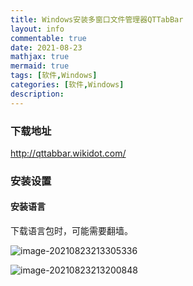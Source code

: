 ```yaml
---
title: Windows安装多窗口文件管理器QTTabBar
layout: info
commentable: true
date: 2021-08-23
mathjax: true
mermaid: true
tags: [软件,Windows]
categories: [软件,Windows]
description: 
---
```


### 下载地址

http://qttabbar.wikidot.com/

### 安装设置

#### 安装语言

下载语言包时，可能需要翻墙。

![image-20210823213305336](/images/2021/08/image-20210823213305336.png)

![image-20210823213200848](/images/2021/08/image-20210823213200848.png)



